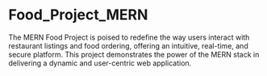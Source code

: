 # Food_Project_MERN
The MERN Food Project is poised to redefine the way users interact with restaurant listings and food ordering, offering an intuitive, real-time, and secure platform. This project demonstrates the power of the MERN stack in delivering a dynamic and user-centric web application.
